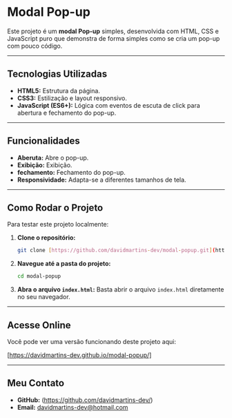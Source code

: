 # Modal Pop-up

Este projeto é um **modal Pop-up** simples, desenvolvida com HTML, CSS e JavaScript puro que demonstra de forma simples como se cria um pop-up com pouco código.

---

## Tecnologias Utilizadas

* **HTML5:** Estrutura da página.
* **CSS3:** Estilização e layout responsivo.
* **JavaScript (ES6+):** Lógica com eventos de escuta de click para abertura e fechamento do pop-up.

---

## Funcionalidades

* **Aberuta:** Abre o pop-up.
* **Exibição:** Exibição.
* **fechamento:** Fechamento do pop-up.
* **Responsividade:** Adapta-se a diferentes tamanhos de tela.

---

## Como Rodar o Projeto

Para testar este projeto localmente:

1.  **Clone o repositório:**
    ```bash
    git clone [https://github.com/davidmartins-dev/modal-popup.git](https://github.com/davidmartins-dev/modal-popup.git)
    ```
2.  **Navegue até a pasta do projeto:**
    ```bash
    cd modal-popup
    ```
3.  **Abra o arquivo `index.html`:**
    Basta abrir o arquivo `index.html` diretamente no seu navegador.

---

## Acesse Online

Você pode ver uma versão funcionando deste projeto aqui:

[https://davidmartins-dev.github.io/modal-popup/]

---

## Meu Contato

* **GitHub:** (https://github.com/davidmartins-dev/)
* **Email:** davidmartins-dev@hotmail.com